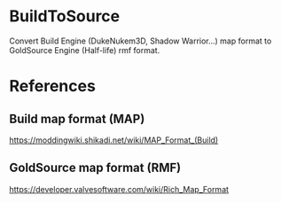 # BuildToSource
Convert Build Engine (DukeNukem3D, Shadow Warrior...) map format to GoldSource Engine (Half-life) rmf format.

# References 
## Build map format (MAP)
https://moddingwiki.shikadi.net/wiki/MAP_Format_(Build)

## GoldSource map format (RMF)
https://developer.valvesoftware.com/wiki/Rich_Map_Format
